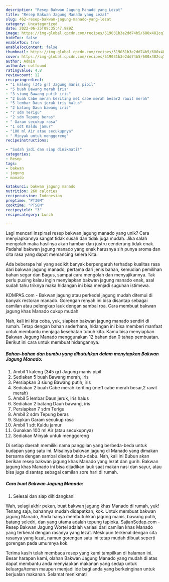 ```yaml
---
description: "Resep Bakwan Jagung Manado yang Lezat"
title: "Resep Bakwan Jagung Manado yang Lezat"
slug: 462-resep-bakwan-jagung-manado-yang-lezat
category: Uncategorized
date: 2022-06-25T09:35:47.989Z
image: https://img-global.cpcdn.com/recipes/519031b3e2dd74b5/680x482cq70/bakwan-jagung-manado-foto-resep-utama.jpg
hideToc: false
enableToc: true
enableTocContent: false
thumbnail: https://img-global.cpcdn.com/recipes/519031b3e2dd74b5/680x482cq70/bakwan-jagung-manado-foto-resep-utama.jpg
cover: https://img-global.cpcdn.com/recipes/519031b3e2dd74b5/680x482cq70/bakwan-jagung-manado-foto-resep-utama.jpg
author: Admin
authorAv: notfound
ratingvalue: 4.8
reviewcount: 12
recipeingredient:
- "1 kaleng (345 gr) Jagung manis pipil"
- "5 buah Bawang merah iris"
- "3 siung Bawang putih iris"
- "2 buah Cabe merah keriting me1 cabe merah besar2 rawit merah"
- "5 lembar Daun jeruk iris halus"
- "2 batang Daun bawang iris"
- "7 sdm Terigu"
- "2 sdm Tepung beras"
- " Garam secukup rasa"
- "1 sdt Kaldu jamur"
- "100 ml Air atau secukupnya"
- " Minyak untuk menggoreng"
recipeinstructions:

- "Sudah jadi dan siap dinikmati!"
categories:
- Resep
tags:
- bakwan
- jagung
- manado

katakunci: bakwan jagung manado 
nutrition: 260 calories
recipecuisine: Indonesian
preptime: "PT30M"
cooktime: "PT56M"
recipeyield: "3"
recipecategory: Lunch

---
```





Lagi mencari inspirasi resep bakwan jagung manado yang unik? Cara menyiapkannya sangat tidak susah dan tidak juga mudah. Jika salah mengolah maka hasilnya akan hambar dan justru cenderung tidak enak. Padahal bakwan jagung manado yang enak harusnya sih punya aroma dan cita rasa yang dapat memancing selera Kita.





Ada beberapa hal yang sedikit banyak berpengaruh terhadap kualitas rasa dari bakwan jagung manado, pertama dari jenis bahan, kemudian pemilihan bahan segar dan Bagus, sampai cara mengolah dan menyajikannya. Tak perlu pusing kalau ingin menyiapkan bakwan jagung manado enak,      asal sudah tahu triknya maka hidangan ini bisa menjadi suguhan istimewa.














KOMPAS.com - Bakwan jagung atau perkedel jagung mudah ditemui di banyak restoran manado. Gorengan renyah ini bisa disantap sebagai camilan atau pelengkap lauk dengan sambal roa. Cara membuat bakwan jagung khas Manado cukup mudah.






Nah, kali ini kita coba, yuk, siapkan bakwan jagung manado sendiri di rumah. Tetap dengan bahan sederhana, hidangan ini bisa memberi manfaat untuk membantu menjaga kesehatan tubuh kita. Kamu bisa menyiapkan Bakwan Jagung Manado menggunakan 12 bahan dan 0 tahap pembuatan. Berikut ini cara untuk membuat hidangannya.

<!--inarticleads1-->

##### Bahan-bahan dan bumbu yang dibutuhkan dalam menyiapkan Bakwan Jagung Manado:

1. Ambil 1 kaleng (345 gr) Jagung manis pipil
1. Sediakan 5 buah Bawang merah, iris
1. Persiapkan 3 siung Bawang putih, iris
1. Sediakan 2 buah Cabe merah keriting (me:1 cabe merah besar,2 rawit merah)
1. Ambil 5 lembar Daun jeruk, iris halus
1. Sediakan 2 batang Daun bawang, iris
1. Persiapkan 7 sdm Terigu
1. Ambil 2 sdm Tepung beras
1. Siapkan  Garam secukup rasa
1. Ambil 1 sdt Kaldu jamur
1. Gunakan 100 ml Air (atau secukupnya)
1. Sediakan  Minyak untuk menggoreng


Di setiap daerah memiliki nama panggilan yang berbeda-beda untuk kudapan yang satu ini. Misalnya bakwan jagung di Manado yang dimakan bersama dengan sambal disebut dabu-dabu. Nah, kali ini Bubun akan berikan resep bakwan jagung khas Manado yang lezat dan gurih. Bakwan jagung khas Manado ini bisa dijadikan lauk saat makan nasi dan sayur, atau bisa juga disantap sebagai camilan sore hari di rumah. 

<!--inarticleads2-->

##### Cara buat Bakwan Jagung Manado:


1. Selesai dan siap dihidangkan!

Wah, selagi akhir pekan, buat bakwan jagung khas Manado di rumah, yuk! Tenang saja, bahannya mudah didapatkan, kok. Untuk membuat bakwan jagung Manado, Anda hanya membutuhkan jagung manis, bawang putih, batang seledri, dan yang utama adalah tepung tapioka. SajianSedap.com - Resep Bakwan Jagung Wortel adalah variasi dari camilan khas Manado yang terkenal dengan rasanya yang lezat. Meskipun terkenal dengan cita rasanya yang lezat, namun gorengan satu ini tetap mudah dibuat seperti gorengan pada umumnya kok. 

Terima kasih telah membaca resep yang kami tampilkan di halaman ini. Besar harapan kami, olahan Bakwan Jagung Manado yang mudah di atas dapat membantu anda menyiapkan makanan yang sedap untuk keluarga/teman maupun menjadi ide bagi anda yang berkeinginan untuk berjualan makanan. Selamat menikmati
